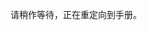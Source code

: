<script>
    const urlList = [ // 手册列表
        "https://manual-static.gm-cn.top/",
        "https://manual-plugged.gm-cn.top/",
        "https://manual.gamemaker.io/beta/en/",
        "https://manual.gamemaker.io/monthly/en/",
    ];
    async function checkAndRedirect(url) {
        try {
            const response = await fetch(url, { mode: 'no-cors' });
            const searchParams = new URLSearchParams(window.location.search);
            if (response.type === 'opaque') {
                if(searchParams.get('path') == null){
                    window.location.href = url;
                }else{
                    window.location.href = url + searchParams.get('path');
                }
            }
        } catch (error) {
            console.error('Error:', error);
        }
    }
    for(const url of urlList){
        await checkAndRedirect(url);
    }
</script>

请稍作等待，正在重定向到手册。